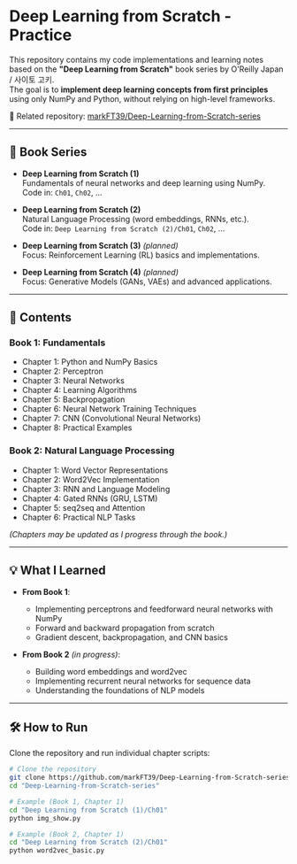 # Deep Learning from Scratch - Practice

This repository contains my code implementations and learning notes based on the **"Deep Learning from Scratch"** book series by O'Reilly Japan / 사이토 고키.  
The goal is to **implement deep learning concepts from first principles** using only NumPy and Python, without relying on high-level frameworks.

📎 Related repository: [markFT39/Deep-Learning-from-Scratch-series](https://github.com/markFT39/Deep-Learning-from-Scratch-series)

---

## 📘 Book Series
- **Deep Learning from Scratch (1)**  
  Fundamentals of neural networks and deep learning using NumPy.  
  Code in: `Ch01`, `Ch02`, ...

- **Deep Learning from Scratch (2)**  
  Natural Language Processing (word embeddings, RNNs, etc.).  
  Code in: `Deep Learning from Scratch (2)/Ch01`, `Ch02`, ...

- **Deep Learning from Scratch (3)** *(planned)*  
  Focus: Reinforcement Learning (RL) basics and implementations.

- **Deep Learning from Scratch (4)** *(planned)*  
  Focus: Generative Models (GANs, VAEs) and advanced applications.

---

## 📁 Contents

### Book 1: Fundamentals
- Chapter 1: Python and NumPy Basics  
- Chapter 2: Perceptron  
- Chapter 3: Neural Networks  
- Chapter 4: Learning Algorithms  
- Chapter 5: Backpropagation  
- Chapter 6: Neural Network Training Techniques  
- Chapter 7: CNN (Convolutional Neural Networks)  
- Chapter 8: Practical Examples  

### Book 2: Natural Language Processing
- Chapter 1: Word Vector Representations  
- Chapter 2: Word2Vec Implementation  
- Chapter 3: RNN and Language Modeling  
- Chapter 4: Gated RNNs (GRU, LSTM)  
- Chapter 5: seq2seq and Attention  
- Chapter 6: Practical NLP Tasks  

*(Chapters may be updated as I progress through the book.)*

---

## 💡 What I Learned
- **From Book 1**:  
  - Implementing perceptrons and feedforward neural networks with NumPy  
  - Forward and backward propagation from scratch  
  - Gradient descent, backpropagation, and CNN basics  

- **From Book 2** *(in progress)*:  
  - Building word embeddings and word2vec  
  - Implementing recurrent neural networks for sequence data  
  - Understanding the foundations of NLP models  

---

## 🛠 How to Run
Clone the repository and run individual chapter scripts:

```bash
# Clone the repository
git clone https://github.com/markFT39/Deep-Learning-from-Scratch-series.git
cd "Deep-Learning-from-Scratch-series"

# Example (Book 1, Chapter 1)
cd "Deep Learning from Scratch (1)/Ch01"
python img_show.py

# Example (Book 2, Chapter 1)
cd "Deep Learning from Scratch (2)/Ch01"
python word2vec_basic.py

